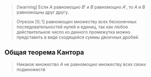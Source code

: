 >[!warning] Если $А$ равномощно $В'$ и $В$ равномощно $А'$, то $A$ и $B$ равномощны друг другу.

> Отрезок $[0;1]$ равномощен множеству всех бесконечных последовательностей нулей и единиц, так как любое действительное число из данного промежутка можно представить в виде сходящейся суммы двоичных дробей.

## Общая теорема Кантора
> Никакое множество $А$ не равномощно множеству всех своих подмножеств
